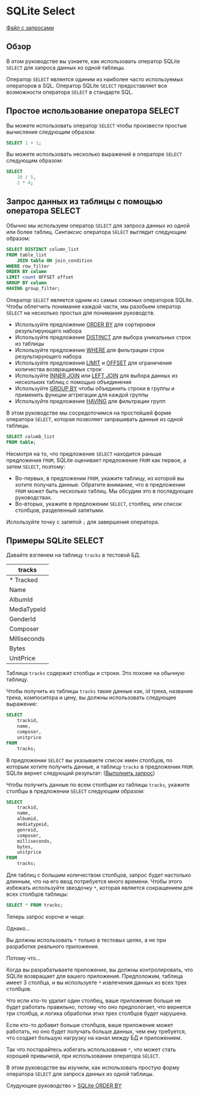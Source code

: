 # SQLite Select #######################

[Файл с запросами][querys]

[querys]: ./querys.sql

## Обзор ##############################

В этом руководстве вы узнаете, как использовать оператор SQLite `SELECT` для запроса данных из одной таблицы.

Оператор `SELECT` являнтся одиним из наиболее часто используемых операторов в SQL. Оператор SQLite `SELECT` предоставляет все возможности оператора `SELECT` в стандарте SQL.

## Простое использование оператора SELECT

Вы можете использовать оператор `SELECT` чтобы произвести простые вычисления следующим образом:

~~~ SQL ~~~~~~~~~~~~~~~~~~~~~~~~~~~~~~~
SELECT 1 + 1;
~~~~~~~~~~~~~~~~~~~~~~~~~~~~~~~~~~~~~~~

Вы можете использовать несколько выражений в операторе `SELECT` следующим образом:

~~~ SQL ~~~~~~~~~~~~~~~~~~~~~~~~~~~~~~~
SELECT
    10 / 5,
    2 * 4;
~~~~~~~~~~~~~~~~~~~~~~~~~~~~~~~~~~~~~~~

## Запрос данных из таблицы с помощью оператора SELECT

Обычно мы используем оператор `SELECT` для запроса данных из одной или более таблиц. Синтаксис оператора `SELECT` выглядит следующим образом:

~~~ SQL ~~~~~~~~~~~~~~~~~~~~~~~~~~~~~~~
SELECT DISTINCT column_list
FROM table_list
    JOIN table ON join_condition
WHERE row_filter
ORDER BY column
LIMIT count OFFSET offset
GROUP BY column
HAVING group_filter;
~~~~~~~~~~~~~~~~~~~~~~~~~~~~~~~~~~~~~~~

Оператор `SELECT` является одним из самых сложных операторов SQLite. Чтобы облегчить понимание каждой части, мы разобьем оператор `SELECT` на несколько простых для понимания руководств.

- Используйте предложение [ORDER BY][] для сортировки результирующего набора
- Используйте предложение [DISTINCT][] для выбора уникальных строк из таблицы
- Используйте предложение [WHERE][] для фильтрации строк результирующего набора
- Используйте предложения [LIMIT][] и [OFFSET][] для ограничения количества возвращаемых строк
- Используйте [INNER JOIN][] или [LEFT JOIN][] для выбора данных из нескольких таблиц с помощью объединения
- Используйте [GROUP BY][] чтобы объединить строки в группы и применить функции аггрегации для каждой группы
- Используйте предложение [HAVING][] для фильтрации групп

В этом руководстве мы сосредоточимся на простейшей форме оператора `SELECT`, которая позволяет запрашивать данные из одной таблицы.

~~~ SQL ~~~~~~~~~~~~~~~~~~~~~~~~~~~~~~~
SELECT columb_list
FROM table;
~~~~~~~~~~~~~~~~~~~~~~~~~~~~~~~~~~~~~~~

Несмотря на то, что предложение `SELECT` находится раньше предложения `FROM`, SQLite оценивает предложение `FROM` как первое, а затем `SELECT`, поэтому:

- Во-первых, в предложении `FROM`, укажите таблицу, из которой вы хотите получать данные. Обратите внимание, что в предложении `FROM` может быть несколько таблиц. Мы обсудим это в последующих руководствах.
- Во-вторых, укажите в предложении `SELECT`, столбец, или список столбцов, разделенный запятыми.

Используйте точку с запятой `;` для завершения оператора.

[ORDER BY]: https://www.sqlitetutorial.net/sqlite-order-by/
[DISTINCT]: https://www.sqlitetutorial.net/sqlite-select-distinct
[WHERE]: https://www.sqlitetutorial.net/sqlite-where/
[LIMIT]: https://www.sqlitetutorial.net/sqlite-limit/
[OFFSET]: https://www.sqlitetutorial.net/sqlite-limit/
[INNER JOIN]: https://www.sqlitetutorial.net/sqlite-inner-join/
[LEFT JOIN]: https://www.sqlitetutorial.net/sqlite-left-join/
[GROUP BY]: https://www.sqlitetutorial.net/sqlite-group-by/
[HAVING]: https://www.sqlitetutorial.net/sqlite-having/

## Примеры SQLite SELECT ##############

Давайте взглянем на таблицу `tracks` в тестовой БД.

|   tracks       |
|----------------|
| * Tracked      |
|   Name         |
|   AlbumId      |
|   MediaTypeId  |
|   GenderId     |
|   Composer     |
|   Milliseconds |
|   Bytes        |
|   UnitPrice    |

Таблица `tracks` содержит столбцы и строки. Это похоже на обычную таблицу.

Чтобы получить из таблицы `tracks` такие данные как, id трека, название трека, компоситора и цену, вы должны использовать следующее выражение:

~~~ SQL ~~~~~~~~~~~~~~~~~~~~~~~~~~~~~~~
SELECT
    trackid,
    name,
    composer,
    unitprice
FROM
    tracks;
~~~~~~~~~~~~~~~~~~~~~~~~~~~~~~~~~~~~~~~

В предложении `SELECT` вы указываете список имен столбцов, по которым хотите получить данные, и таблицу `tracks` в предложении `FROM`. SQLite вернет следующий результат: ([Выполнить запрос][querys])

Чтобы получить данные по всем столбцам из таблицы `tracks`, укажите столбцы в предложении `SELECT` следующим образом: 

~~~ SQL ~~~~~~~~~~~~~~~~~~~~~~~~~~~~~~~
SELECT
	trackid,
    name,
    albumid,
    mediatypeid,
    genreid,
    composer,
    milliseconds,
    bytes,
    unitprice
FROM
    tracks;
~~~~~~~~~~~~~~~~~~~~~~~~~~~~~~~~~~~~~~~

Для таблиц с большим количеством столбцов, запрос будет настолько длинным, что на его ввод потребуется много времени. Чтобы этого избежать используйте звездочку `*`, которая является сокращением для всех столбцов таблицы:

~~~ SQL ~~~~~~~~~~~~~~~~~~~~~~~~~~~~~~~
SELECT * FROM tracks;
~~~~~~~~~~~~~~~~~~~~~~~~~~~~~~~~~~~~~~~

Теперь запрос короче и чище.

Однако...

Вы должны использовать `*` только в тестовых целях, а не при разработке реального приложения.

Потому что...

Когда вы разрабатываете приложение, вы должны контролировать, что SQLite возвращает для вашего приложения. Предположим, таблица имеет 3 столбца, и вы используете `*` извлечения данных из всех трех столбцов.

Что если кто-то удалит один столбец, ваше приложение больше не будет работать правильно, потому что оно предпологает, что вернется три столбца, и логика обработки этих трех столбцов будет нарушена. 

Если кто-то добавит больше столбцов, ваше приложение может работать, но оно будет получать больше данных, чем ему требуется, что создает большую нагрузку на канал между БД и приложением.

Так что постарайтесь избегать использования `*`, что может стать хорошей привычкой, при использовании оператора `SELECT`.

В этом руководстве вы изучили, как использовать простую форму оператора `SELECT` для запроса данных из одной таблицы.

Слудующее руководство > [SQLite ORDER BY][next]

[next]: ../SQLiteOrderBy/translate.md